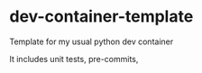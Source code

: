# dev-container-template
Template for my usual python dev container

It includes unit tests, pre-commits,
